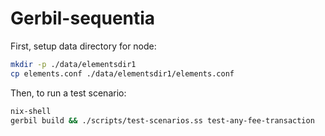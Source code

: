 # Gerbil-sequentia

First, setup  data directory for node:
```bash
mkdir -p ./data/elementsdir1
cp elements.conf ./data/elementsdir1/elements.conf
```

Then, to run a test scenario: 

```bash
nix-shell
gerbil build && ./scripts/test-scenarios.ss test-any-fee-transaction
```

